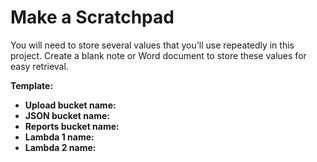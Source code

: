 # Make a Scratchpad
You will need to store several values that you'll use repeatedly in this project. Create a blank note or Word document to store these values for easy retrieval.

**Template:**
* **Upload bucket name:** 
* **JSON bucket name:** 
* **Reports bucket name:** 
* **Lambda 1 name:** 
* **Lambda 2 name:** 

